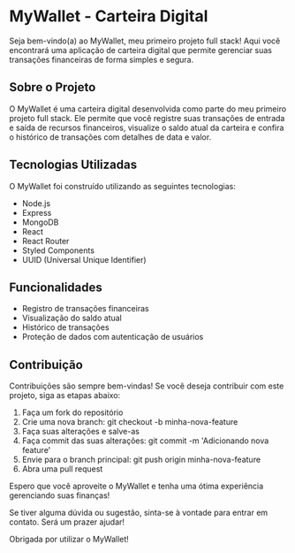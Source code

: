 # MyWallet - Carteira Digital

Seja bem-vindo(a) ao MyWallet, meu primeiro projeto full stack! Aqui você encontrará uma aplicação de carteira digital que permite gerenciar suas transações financeiras de forma simples e segura.

## Sobre o Projeto

O MyWallet é uma carteira digital desenvolvida como parte do meu primeiro projeto full stack. Ele permite que você registre suas transações de entrada e saída de recursos financeiros, visualize o saldo atual da carteira e confira o histórico de transações com detalhes de data e valor.

## Tecnologias Utilizadas

O MyWallet foi construído utilizando as seguintes tecnologias:

- Node.js
- Express
- MongoDB
- React
- React Router
- Styled Components
- UUID (Universal Unique Identifier)

## Funcionalidades

- Registro de transações financeiras
- Visualização do saldo atual
- Histórico de transações
- Proteção de dados com autenticação de usuários

## Contribuição

Contribuições são sempre bem-vindas! Se você deseja contribuir com este projeto, siga as etapas abaixo:

1. Faça um fork do repositório
2. Crie uma nova branch: git checkout -b minha-nova-feature
3. Faça suas alterações e salve-as
4. Faça commit das suas alterações: git commit -m 'Adicionando nova feature'
5. Envie para o branch principal: git push origin minha-nova-feature
6. Abra uma pull request

Espero que você aproveite o MyWallet e tenha uma ótima experiência gerenciando suas finanças!

Se tiver alguma dúvida ou sugestão, sinta-se à vontade para entrar em contato. Será um prazer ajudar!

Obrigada por utilizar o MyWallet!

